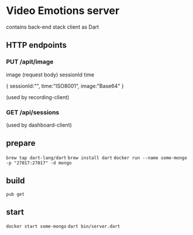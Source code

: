 # Video Emotions server
contains back-end stack client as Dart

## HTTP endpoints

### PUT /apit/image
image (request body)
sessionId
time


{
  sessionId:"",
  time:"ISO8001",
  image:"Base64"
}

(used by recording-client)

### GET /api/sessions

(used by dashboard-client)

## prepare
`brew tap dart-lang/dart`
`brew install dart`
`docker run --name some-mongo -p "27017:27017" -d mongo`

## build
`pub get`

## start
`docker start some-mongo`
`dart bin/server.dart`